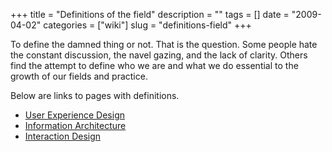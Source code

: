 +++
title = "Definitions of the field"
description = ""
tags = []
date = "2009-04-02"
categories = ["wiki"]
slug = "definitions-field"
+++


 
<p>To define the damned thing or not. That is the question. Some people hate the constant discussion, the navel gazing, and the lack of clarity. Others find the attempt to define who we are and what we do essential to the growth of our fields and practice.</p>

<p>Below are links to pages with definitions.</p>

<ul>
    <li> <a class="" href="user-experience-design.html">User Experience Design</a></li>
    <li> <a class="" href="information-architecture.html">Information Architecture</a></li>
    <li> <a class="" href="interaction-design.html">Interaction Design</a></li>
</ul>


